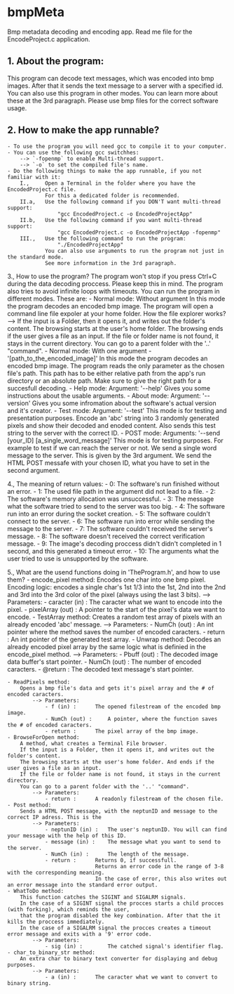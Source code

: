 # bmpMeta
Bmp metadata decoding and encoding app. Read me file for the EncodeProject.c application.

## 1. About the program:
   This program can decode text messages, which was encoded into bmp images.
   After that it sends the text message to a server with a specified id.
   You can also use this program in other modes. You can learn more about these at the 3rd paragraph.
   Please use bmp files for the correct software usage.

## 2. How to make the app runnable?
	- To use the program you will need gcc to compile it to your computer.
	- You can use the following gcc switchhes:
		-->	`-fopenmp` to enable Multi-thread support.
		-->	`-o` to set the compiled file's name. 	
	- Do the following things to make the app runnable, if you not familiar with it:
		I.,		Open a Terminal in the folder where you have the EncodedProject.c file.
				For this a dedicated folder is recommended.
		II.a,	Use the following command if you DON'T want multi-thread support:
					"gcc EncodedProject.c -o EncodedProjectApp"
		II.b,	Use the following command if you want multi-thread support:
					"gcc EncodedProject.c -o EncodedProjectApp -fopenmp"
		III.,	Use the following command to run the program:
					"./EncodedProjectApp"
				You can also use arguments to run the program not just in the standard mode.
				See more information in the 3rd paragraph.

3., How to use the program?
	The program won't stop if you press Ctrl+C during the data decoding proccess. Please keep this in mind.
	The program also tries to avoid infinite loops with timeouts.
	You can run the program in different modes. These are:
	- Normal mode: Without argument
			In this mode the program decodes an encoded bmp image.
			The program will open a command line file expoler at your home folder.
			How the file explorer works?
				-->	If the input is a Folder, then it opens it, and writes out the folder's content.
					The browsing starts at the user's home folder.
					The browsing ends if the user gives a file as an input.
					If the file or folder name is not found, it stays in the current directory.
		You can go to a parent folder with the '..' "command".
	- Normal mode: With one argument - '[path_to_the_encoded_image]'
			In this mode the program decodes an encoded bmp image.
			The program reads the only parameter as the chosen file's path.
			This path has to be either relative path from the app's run directory or an absolute path.
			Make sure to give the right path for a succesfull decoding.
	- Help mode: Argument: '--help'
			Gives you some instructions about the usable arguments.
	- About mode: Argument: '--version'
			Gives you some infromation about the software's actual version and it's creator.
	- Test mode: Argument: '--test'
			This mode is for testing and presentation purposes.
			Encode an 'abc' string into 3 randomly generated pixels and
			show their decoded and enoded content.
			Also sends this test string to the server with the correct ID.
	- POST mode: Arguments: '--send [your_ID] [a_single_word_message]'
			This mode is for testing purposes. For example to test if we can reach the server or not.
			We send a single word message to the server. This is given by the 3rd argument.
			We send the HTML POST messafe with your chosen ID, what you have to set in the second argument.

4.,	The meaning of return values:
	- 0:	The software's run finished without an error.
	- 1:	The used file path in the argument did not lead to a file.
	- 2:	The software's memory allocation was unsuccessful.
	- 3:	The message what the software tried to send to the server was too big.
	- 4:	The software run into an error during the socket creation.
	- 5:	The software couldn't connect to the server.
	- 6:	The software run into error while sending the message to the server.
	- 7:	The software couldn't received the server's message.
	- 8:	The software doesn't received the correct verification message.
	- 9:	The image's decoding proccess didn't didn't completed in 1 second, and this generated a timeout error.
	- 10:	The arguments what the user tried to use is unsupported by the software.

5., What are the usend functions doing in 'TheProgram.h', and how to use them?
	- encode_pixel method:
		Encodes one char into one bmp pixel.
		Encoding logic: encodes a single char's 1st 1/3 into the 1st, 2nd into the 2nd
		and	3rd into the 3rd color of the pixel (always using the last 3 bits).
			--> Parameters:
				- caracter (in) :	The caracter what we want to encode into the pixel.
				- pixelArray (out) :	A pointer to the start of the pixel's data we want to encode.
	- TestArray method:
		Creates a random test array of pixels with an already encoded 'abc' message.
			--> Parameters:
				- NumCh (out) :		An int pointer where the method saves the number of encoded caracters.
				- return :		An int pointer of the generated test array.
	- Unwrap method:
		Decodes an already encoded pixel array by the same logic what is definied in the encode_pixel method.
			--> Parameters:
				- Pbuff (out) :		The decoded image data buffer's start pointer.
				- NumCh (out) :		The number of encoded caracters.
				- @return :		The decoded text message's start pointer.

	- ReadPixels method:
		Opens a bmp file's data and gets it's pixel array and the # of encoded caracters.
			--> Parameters:
				- f (in) :		The opened filestream of the encoded bmp image.
				- NumCh (out) :		A pointer, where the function saves the # of encoded caracters.
				- return :		The pixel array of the bmp image.
	- BrowseForOpen method:
		A method, what creates a Terminal File browser.
		If the input is a Folder, then it opens it, and writes out the folder's content.
		The browsing starts at the user's home folder. And ends if the user gives a file as an input.
		If the file or folder name is not found, it stays in the current directory.
		You can go to a parent folder with the '..' "command".
			--> Parameters:
				- return :		A readonly filestream of the chosen file.
	- Post method:
		Sends a HTML POST message, with the neptunID and message to the correct IP adress. This is the 
			--> Parameters:
				- neptunID (in) :	The user's neptunID. You will can find your message with the help of this ID.
				- message (in) :	The message what you want to send to the server.
				- NumCh (in) :		The length of the message.
				- return :		Returns 0, if successfull.
								Returns an error code in the range of 3-8 with the corresponding meaning.
								In the case of error, this also writes out an error message into the standard error output.
	- WhatToDo method:
		This function catches the SIGINT and SIGALRM signals.
		In the case of a SIGINT signal the procces starts a child procces (with forking), which reminds the user,
		that the program disabled the key combination. After that the it kills the proccess immediately.
		In the case of a SIGALRM signal the procces creates a timeout error message and exits with a '9' error code.
			--> Parameters:
				- sig (in) :		The catched signal's identifier flag.
	- char_to_binary_str method:
		An extra char to binary text converter for displaying and debug purposes.
			--> Parameters:
				- a (in) :		The caracter what we want to convert to binary string.
